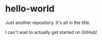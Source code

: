 # hello-world
Just another repository. It's all in the title.

I can't wait to actually get started on GitHub!
